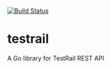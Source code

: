 [![Build Status](https://travis-ci.com/qba73/testrail.svg?branch=main)](https://travis-ci.com/qba73/testrail)

# testrail
A Go library for TestRail REST API
